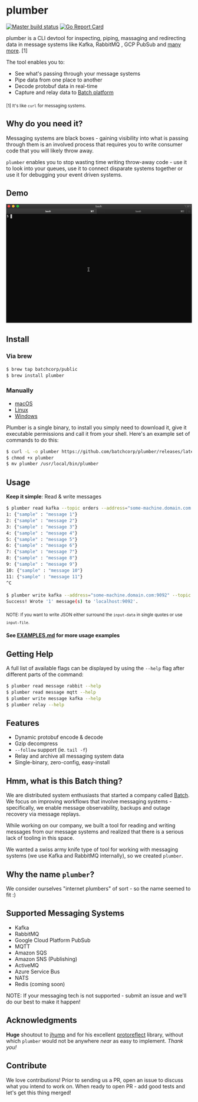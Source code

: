 plumber
=======

[![Master build status](https://github.com/batchcorp/plumber/workflows/master/badge.svg)](https://github.com/batchcorp/p) [![Go Report Card](https://goreportcard.com/badge/github.com/batchcorp/plumber)](https://goreportcard.com/badge/github.com/batchcorp/plumber)

plumber is a CLI devtool for inspecting, piping, massaging and redirecting data
in message systems like Kafka, RabbitMQ , GCP PubSub and 
[many more](#supported-messaging-systems). \[1]

The tool enables you to:

* See what's passing through your message systems
* Pipe data from one place to another
* Decode protobuf data in real-time
* Capture and relay data to [Batch platform](https://batch.sh)

<sub>\[1] It's like `curl` for messaging systems.</sub>

## Why do you need it?

Messaging systems are black boxes - gaining visibility into what is passing
through them is an involved process that requires you to write consumer code
that you will likely throw away.

`plumber` enables you to stop wasting time writing throw-away code - use it to
look into your queues, use it to connect disparate systems together or use it
for debugging your event driven systems.

## Demo

![Brief Demo](./assets/demo.gif)

## Install

### Via brew

```bash
$ brew tap batchcorp/public
$ brew install plumber
```

### Manually

* [macOS](https://github.com/batchcorp/plumber/releases/latest/download/plumber-darwin)
* [Linux](https://github.com/batchcorp/plumber/releases/latest/download/plumber-linux)
* [Windows](https://github.com/batchcorp/plumber/releases/latest/download/plumber-windows.exe)

Plumber is a single binary, to install you simply need to download it, give it executable
permissions and call it from your shell. Here's an example set of commands to do this:

```bash
$ curl -L -o plumber https://github.com/batchcorp/plumber/releases/latest/download/plumber-darwin
$ chmod +x plumber
$ mv plumber /usr/local/bin/plumber
```

## Usage

**Keep it simple**: Read & write messages

```bash
$ plumber read kafka --topic orders --address="some-machine.domain.com:9092" --line-numbers --follow
1: {"sample" : "message 1"}
2: {"sample" : "message 2"}
3: {"sample" : "message 3"}
4: {"sample" : "message 4"}
5: {"sample" : "message 5"}
6: {"sample" : "message 6"}
7: {"sample" : "message 7"}
8: {"sample" : "message 8"}
9: {"sample" : "message 9"}
10: {"sample" : "message 10"}
11: {"sample" : "message 11"}
^C

$ plumber write kafka --address="some-machine.domain.com:9092" --topic orders --input-data "plain text"
Success! Wrote '1' message(s) to 'localhost:9092'.
```

<sub>NOTE: If you want to write JSON either surround the `input-data` in single
quotes or use `input-file`.


#### See [EXAMPLES.md](https://github.com/batchcorp/plumber/blob/master/EXAMPLES.md) for more usage examples


## Getting Help

A full list of available flags can be displayed by using the `--help` flag after
different parts of the command:

```bash
$ plumber read message rabbit --help
$ plumber read message mqtt --help
$ plumber write message kafka --help
$ plumber relay --help
```

## Features

* Dynamic protobuf encode & decode
* Gzip decompress
* `--follow` support (ie. `tail -f`)
* Relay and archive all messaging system data
* Single-binary, zero-config, easy-install

## Hmm, what is this Batch thing?

We are distributed system enthusiasts that started a company called
[Batch](https://batch.sh). We focus on improving workflows that involve
messaging systems - specifically, we enable message observability, backups and
outage recovery via message replays.

While working on our company, we built a tool for reading and writing messages
from our message systems and realized that there is a serious lack of tooling
in this space.

We wanted a swiss army knife type of tool for working with messaging systems
(we use Kafka and RabbitMQ internally), so we created `plumber`.

## Why the name `plumber`?

We consider ourselves "internet plumbers" of sort - so the name seemed to fit :)

## Supported Messaging Systems

* Kafka
* RabbitMQ
* Google Cloud Platform PubSub
* MQTT
* Amazon SQS
* Amazon SNS (Publishing)
* ActiveMQ
* Azure Service Bus 
* NATS
* Redis (coming soon)

NOTE: If your messaging tech is not supported - submit an issue and we'll do
our best to make it happen!

## Acknowledgments

**Huge** shoutout to [jhump](https://github.com/jhump) and for his excellent
[protoreflect](https://github.com/jhump/protoreflect) library, without which
`plumber` would not be anywhere *near* as easy to implement. _Thank you!_

## Contribute

We love contributions! Prior to sending us a PR, open an issue to discuss what
you intend to work on. When ready to open PR - add good tests and let's get this
thing merged!
